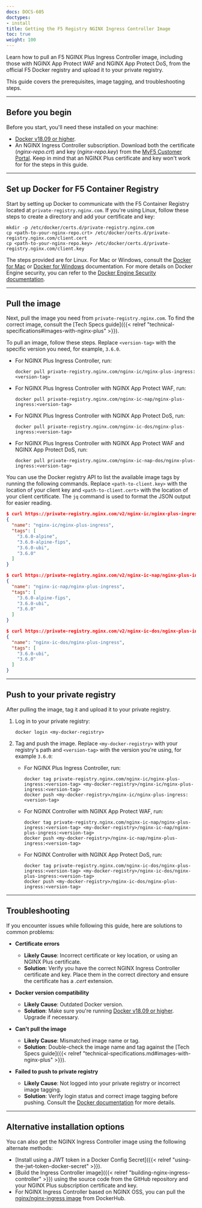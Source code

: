 ```yaml
---
docs: DOCS-605
doctypes:
- install
title: Getting the F5 Registry NGINX Ingress Controller Image
toc: true
weight: 100
---
```


Learn how to pull an F5 NGINX Plus Ingress Controller image, including those with NGINX App Protect WAF and NGINX App Protect DoS, from the official F5 Docker registry and upload it to your private registry. 

This guide covers the prerequisites, image tagging, and troubleshooting steps.

---

## Before you begin

Before you start, you'll need these installed on your machine:

- [Docker v18.09 or higher](https://docs.docker.com/engine/release-notes/18.09/).
- An NGINX Ingress Controller subscription. Download both the certificate (*nginx-repo.crt*) and key (*nginx-repo.key*) from the [MyF5 Customer Portal](https://my.f5.com). Keep in mind that an NGINX Plus certificate and key won't work for for the steps in this guide.

---

## Set up Docker for F5 Container Registry

Start by setting up Docker to communicate with the F5 Container Registry located at `private-registry.nginx.com`. If you're using Linux, follow these steps to create a directory and add your certificate and key:

```shell
mkdir -p /etc/docker/certs.d/private-registry.nginx.com
cp <path-to-your-nginx-repo.crt> /etc/docker/certs.d/private-registry.nginx.com/client.cert
cp <path-to-your-nginx-repo.key> /etc/docker/certs.d/private-registry.nginx.com/client.key
```

The steps provided are for Linux. For Mac or Windows, consult the [Docker for Mac](https://docs.docker.com/docker-for-mac/#add-client-certificates) or [Docker for Windows](https://docs.docker.com/docker-for-windows/#how-do-i-add-client-certificates) documentation. For more details on Docker Engine security, you can refer to the [Docker Engine Security documentation](https://docs.docker.com/engine/security/).

---

## Pull the image

Next, pull the image you need from `private-registry.nginx.com`. To find the correct image, consult the [Tech Specs guide]({{< relref "technical-specifications#images-with-nginx-plus" >}}).

To pull an image, follow these steps. Replace `<version-tag>` with the specific version you need, for example, `3.6.0`.

- For NGINX Plus Ingress Controller, run:

  ```shell
  docker pull private-registry.nginx.com/nginx-ic/nginx-plus-ingress:<version-tag>
  ```

- For NGINX Plus Ingress Controller with NGINX App Protect WAF, run:

   ```shell
   docker pull private-registry.nginx.com/nginx-ic-nap/nginx-plus-ingress:<version-tag>
   ```

- For NGINX Plus Ingress Controller with NGINX App Protect DoS, run:

   ```shell
   docker pull private-registry.nginx.com/nginx-ic-dos/nginx-plus-ingress:<version-tag>
   ```

- For NGINX Plus Ingress Controller with NGINX App Protect WAF and NGINX App Protect DoS, run:

   ```shell
   docker pull private-registry.nginx.com/nginx-ic-nap-dos/nginx-plus-ingress:<version-tag>
   ```

You can use the Docker registry API to list the available image tags by running the following commands. Replace `<path-to-client.key>` with the location of your client key and `<path-to-client.cert>` with the location of your client certificate. The `jq` command is used to format the JSON output for easier reading.

```json
$ curl https://private-registry.nginx.com/v2/nginx-ic/nginx-plus-ingress/tags/list --key <path-to-client.key> --cert <path-to-client.cert> | jq
{
  "name": "nginx-ic/nginx-plus-ingress",
  "tags": [
    "3.6.0-alpine",
    "3.6.0-alpine-fips",
    "3.6.0-ubi",
    "3.6.0"
  ]
}

$ curl https://private-registry.nginx.com/v2/nginx-ic-nap/nginx-plus-ingress/tags/list --key <path-to-client.key> --cert <path-to-client.cert> | jq
{
  "name": "nginx-ic-nap/nginx-plus-ingress",
  "tags": [
    "3.6.0-alpine-fips",
    "3.6.0-ubi",
    "3.6.0"
  ]
}

$ curl https://private-registry.nginx.com/v2/nginx-ic-dos/nginx-plus-ingress/tags/list --key <path-to-client.key> --cert <path-to-client.cert> | jq
{
  "name": "nginx-ic-dos/nginx-plus-ingress",
  "tags": [
    "3.6.0-ubi",
    "3.6.0"
  ]
}
```

---

## Push to your private registry

After pulling the image, tag it and upload it to your private registry.

1. Log in to your private registry:

   ```shell
   docker login <my-docker-registry>
   ```

1. Tag and push the image. Replace `<my-docker-registry>` with your registry's path and `<version-tag>` with the version you're using, for example `3.6.0`:

   - For NGINX Plus Ingress Controller, run:

      ```shell
      docker tag private-registry.nginx.com/nginx-ic/nginx-plus-ingress:<version-tag> <my-docker-registry>/nginx-ic/nginx-plus-ingress:<version-tag>
      docker push <my-docker-registry>/nginx-ic/nginx-plus-ingress:<version-tag>
      ```

   - For NGINX Controller with NGINX App Protect WAF, run:

      ```shell
      docker tag private-registry.nginx.com/nginx-ic-nap/nginx-plus-ingress:<version-tag> <my-docker-registry>/nginx-ic-nap/nginx-plus-ingress:<version-tag>
      docker push <my-docker-registry>/nginx-ic-nap/nginx-plus-ingress:<version-tag>
      ```

   - For NGINX Controller with NGINX App Protect DoS, run:

      ```shell
      docker tag private-registry.nginx.com/nginx-ic-dos/nginx-plus-ingress:<version-tag> <my-docker-registry>/nginx-ic-dos/nginx-plus-ingress:<version-tag>
      docker push <my-docker-registry>/nginx-ic-dos/nginx-plus-ingress:<version-tag>
      ```

---

## Troubleshooting

If you encounter issues while following this guide, here are solutions to common problems:

- **Certificate errors**
  - **Likely Cause**: Incorrect certificate or key location, or using an NGINX Plus certificate.
  - **Solution**: Verify you have the correct NGINX Ingress Controller certificate and key. Place them in the correct directory and ensure the certificate has a *.cert* extension.

- **Docker version compatibility**
  - **Likely Cause**: Outdated Docker version.
  - **Solution**: Make sure you're running [Docker v18.09 or higher](https://docs.docker.com/engine/release-notes/18.09/). Upgrade if necessary.

- **Can't pull the image**
  - **Likely Cause**: Mismatched image name or tag.
  - **Solution**: Double-check the image name and tag against the [Tech Specs guide]({{< relref "technical-specifications.md#images-with-nginx-plus" >}}).

- **Failed to push to private registry**
  - **Likely Cause**: Not logged into your private registry or incorrect image tagging.
  - **Solution**: Verify login status and correct image tagging before pushing. Consult the [Docker documentation](https://docs.docker.com/docker-hub/repos/) for more details.

---

## Alternative installation options

You can also get the NGINX Ingress Controller image using the following alternate methods:

- [Install using a JWT token in a Docker Config Secret]({{< relref "using-the-jwt-token-docker-secret" >}}).
- [Build the Ingress Controller image]({{< relref "building-nginx-ingress-controller" >}}) using the source code from the GitHub repository and your NGINX Plus subscription certificate and key.
- For NGINX Ingress Controller based on NGINX OSS, you can pull the [nginx/nginx-ingress image](https://hub.docker.com/r/nginx/nginx-ingress/) from DockerHub.
